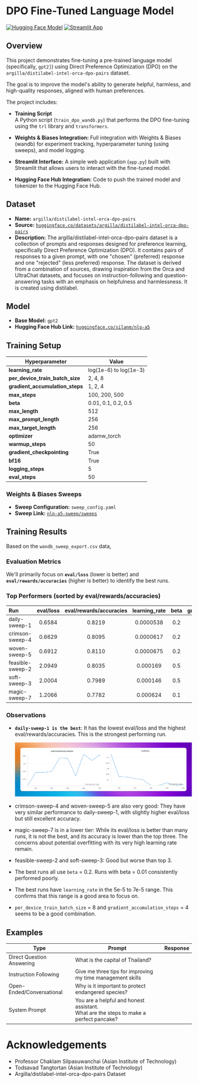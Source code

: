 # DPO Fine-Tuned Language Model

[![Hugging Face Model](https://img.shields.io/badge/🤗%20Hugging%20Face-Model-blue)](https://huggingface.co/silanm/nlp-a5)
[![Streamlit App](https://static.streamlit.io/badges/streamlit_badge_black_white.svg)](https://nlp-a5-dpo-model-fxhwriaztrrhvk9jpwckm4.streamlit.app)


## Overview

This project demonstrates fine-tuning a pre-trained language model (specifically, `gpt2]`) using Direct Preference Optimization (DPO) on the `argilla/distilabel-intel-orca-dpo-pairs` dataset.  

The goal is to improve the model's ability to generate helpful, harmless, and high-quality responses, aligned with human preferences.  

The project includes:

* **Training Script**  
A Python script (`train_dpo_wandb.py`) that performs the DPO fine-tuning using the `trl` library and `transformers`.

* **Weights & Biases Integration:**
Full integration with Weights & Biases (wandb) for experiment tracking, hyperparameter tuning (using sweeps), and model logging.

* **Streamlit Interface:**
A simple web application (`app.py`) built with Streamlit that allows users to interact with the fine-tuned model.

* **Hugging Face Hub Integration:**
Code to push the trained model and tokenizer to the Hugging Face Hub.


## Dataset

* **Name:** `argilla/distilabel-intel-orca-dpo-pairs`
* **Source:** [`huggingface.co/datasets/argilla/distilabel-intel-orca-dpo-pairs`]([https://huggingface.co/datasets/argilla/distilabel-intel-orca-dpo-pairs)
* **Description:** 
The argilla/distilabel-intel-orca-dpo-pairs dataset is a collection of prompts and responses designed for preference learning, specifically Direct Preference Optimization (DPO). It contains pairs of responses to a given prompt, with one "chosen" (preferred) response and one "rejected" (less preferred) response. The dataset is derived from a combination of sources, drawing inspiration from the Orca and UltraChat datasets, and focuses on instruction-following and question-answering tasks with an emphasis on helpfulness and harmlessness. It is created using distilabel.

## Model

*   **Base Model:** `gpt2`
*   **Hugging Face Hub Link:** [`huggingface.co/silanm/nlp-a5`](https://huggingface.co/silanm/nlp-a5)


## Training Setup

| Hyperparameter | Value |
|----------------|-------|
| **learning_rate** | log(1e-6) to log(1e-3) |
| **per_device_train_batch_size**  | 2, 4, 8 |
| **gradient_accumulation_steps**  | 1, 2, 4 |
| **max_steps** | 100, 200, 500 |
| **beta** | 0.01, 0.1, 0.2, 0.5 |
| **max_length** | 512 |
| **max_prompt_length** | 256 |
| **max_target_length** | 256 |
| **optimizer** | adamw_torch |
| **warmup_steps** | 50 |
| **gradient_checkpointing** | True |
| **bf16** | True |
| **logging_steps** | 5 |
| **eval_steps** | 50 |

### Weights & Biases Sweeps

*   **Sweep Configuration:** `sweep_config.yaml`
*   **Sweep Link:** [`nlp-a5-sweep/sweeps`](https://wandb.ai/sila-nmht-asian-institute-of-technology/nlp-a5-sweep?nw=nwusersilanmht)


## Training Results

Based on the `wandb_sweep_export.csv` data,

### Evaluation Metrics

We'll primarily focus on **`eval/loss`** (lower is better) and **`eval/rewards/accuracies`** (higher is better) to identify the best runs.


### Top Performers (sorted by eval/rewards/accuracies)

|Run|eval/loss|eval/rewards/accuracies|learning_rate|beta|gradient_accumulation_steps|per_device_train_batch_size|max_steps|
|:--|:-:|:-:|:-:|:-:|:-:|:-:|:-:|
|daily-sweep-1|0.6584|0.8219|0.0000538|0.2|4|8|500|
|crimson-sweep-4|0.6629|0.8095|0.0000617|0.2|4|8|500|
|woven-sweep-5|0.6912|0.8110|0.0000675|0.2|4|8|500|
|feasible-sweep-2|2.0949|0.8035|0.000169|0.5|4|8|500| 
|soft-sweep-3|2.0004|0.7989|0.000146|0.5|4|8|500|
|magic-sweep-7|1.2066|0.7782|0.000624|0.1|4|8|500|


### Observations

* **`daily-sweep-1 is the best`**: It has the lowest eval/loss and the highest eval/rewards/accuracies. This is the strongest performing run.

    ![AccuracyAndLoss](images/plot.png) 

* crimson-sweep-4 and woven-sweep-5 are also very good: They have very similar performance to daily-sweep-1, with slightly higher eval/loss but still excellent accuracy.

* magic-sweep-7 is in a lower tier: While its eval/loss is better than many runs, it is not the best, and its accuracy is lower than the top three. The concerns about potential overfitting with its very high learning rate remain.

* feasible-sweep-2 and soft-sweep-3: Good but worse than top 3.

* The best runs all use `beta` = 0.2. Runs with beta = 0.01 consistently performed poorly.

* The best runs have `learning_rate` in the 5e-5 to 7e-5 range. This confirms that this range is a good area to focus on.

* `per_device_train_batch_size` = 8 and `gradient_accumulation_steps` = 4 seems to be a good combination.


## Examples

| Type | Prompt | Response |
|------|--------|----------|
| Direct Question Answering | What is the capital of Thailand? | |
| Instruction Following | Give me three tips for improving my time management skills | |
| Open-Ended/Conversational | Why is it important to protect endangered species? | |
| System Prompt | You are a helpful and honest assistant.<br />What are the steps to make a perfect pancake? | |


# Acknowledgements

* Professor Chaklam Silpasuwanchai (Asian Institute of Technology)
* Todsavad Tangtortan (Asian Institute of Technology)
* Argilla/distilabel-intel-orca-dpo-pairs Dataset